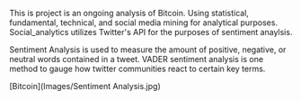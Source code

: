 This is project is an ongoing analysis of Bitcoin. Using statistical, fundamental, technical, and social media mining for analytical purposes.
Social_analytics utilizes Twitter's API for the purposes of sentiment anaylsis.

Sentiment Analysis is used to measure the amount of positive, negative, or neutral words contained in a tweet.
VADER sentiment analysis is one method to gauge how twitter communities react to certain key terms.

[Bitcoin](Images/Sentiment Analysis.jpg)



